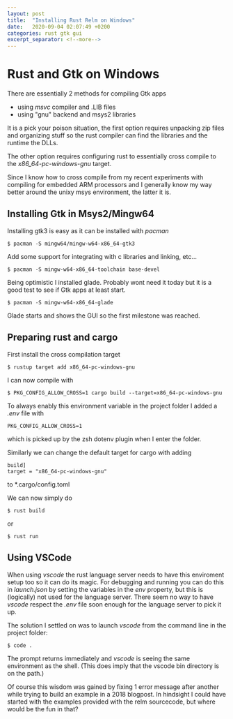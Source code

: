 ```yaml
---
layout: post
title:  "Installing Rust Relm on Windows"
date:   2020-09-04 02:07:49 +0200
categories: rust gtk gui
excerpt_separator: <!--more-->
---
```


# Rust and Gtk on Windows

There are essentially 2 methods for compiling Gtk apps 

 - using *msvc* compiler and .LIB files
 - using "gnu" backend and msys2 libraries

It is a pick your poison situation, the first option requires 
unpacking zip files and organizing stuff so the rust compiler 
can find the libraries and the runtime the DLLs.

The other option requires configuring rust to essentially cross
compile to the *x86_64-pc-windows-gnu* target. 

<!--more-->

Since I know how to cross compile from my recent experiments with 
compiling for embedded ARM processors and I generally know my way 
better around the unixy msys environment, the latter it is.

## Installing Gtk in Msys2/Mingw64

Installing gtk3 is easy as it can be installed with *pacman*

    $ pacman -S mingw64/mingw-w64-x86_64-gtk3

Add some support for integrating with c libraries
and linking, etc... 

    $ pacman -S mingw-w64-x86_64-toolchain base-devel

Being optimistic I installed glade. Probably wont need it today
but it is a good test to see if Gtk apps at least start.

    $ pacman -S mingw-w64-x86_64-glade

Glade starts and shows the GUI so the first milestone was reached.

## Preparing rust and cargo

First install the cross compilation target 

    $ rustup target add x86_64-pc-windows-gnu

I can now compile with

    $ PKG_CONFIG_ALLOW_CROSS=1 cargo build --target=x86_64-pc-windows-gnu

To always enably this environment variable in the project folder I added a *.env* file with

    PKG_CONFIG_ALLOW_CROSS=1

which is picked up by the zsh dotenv plugin when I enter the folder.

Similarly we can change the default target for cargo with adding 

    build]
    target = "x86_64-pc-windows-gnu"

to *.cargo/config.toml

We can now simply do

    $ rust build

or  

    $ rust run


## Using VSCode 

When using *vscode* the rust language server needs to have this enviroment setup too so it can do its magic. For debugging and running you can do this in *launch.json* by setting the variables in the *env* property, but this is (logically) not used for the language server. There seem no way to have *vscode* respect the *.env* file soon enough for the language server to pick it up.

The solution I settled on was to launch *vscode* from the command line in the project folder:

    $ code .

The prompt returns immediately and *vscode* is seeing the same environment as the shell. (This does imply that the vscode bin directory is on the path.)

Of course this wisdom was gained by fixing 1 error message after another while trying to build an example in a 2018 blogpost. In hindsight I could have started with the examples provided with the relm sourcecode, but where would be the fun in that?

